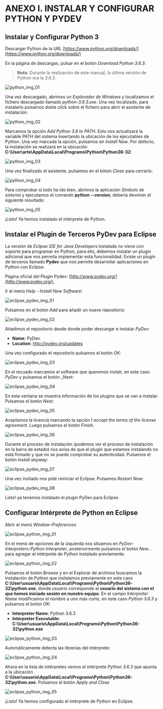 # ANEXO I. INSTALAR Y CONFIGURAR PYTHON Y PYDEV

## Instalar y Configurar Python 3

Descargar Python de la URL [https://www.python.org/downloads/](https://www.python.org/downloads/)

En la página de descargas, pulsar en el botón _Download Python 3.6.3_:

> __Nota__: Durante la realización de este manual, la última versión de Python era la _3.6.3_.

![python_img_01][python_img_01]

Una vez descargado, abrimos un _Explorador de Windows_ y localizamos el fichero descargado llamado _python-3.6.3.exe_. Una vez localizado, para instalarlo pulsamos doble click sobre el fichero para abrir el asistente de instalación:

![python_img_02][python_img_02]

Marcamos la opción _Add Python 3.6 to PATH_. Esto nos actualizará la variable PATH del sistema insertando la ubicación de los ejecutables de Python. Una vez marcada la opción, pulsamos en _Install Now_. Por defecto, la instalación se realizará en la ubicación __C:\User\arte\AppData\Local\Programs\Python\Python36-32__:

![python_img_03][python_img_03]

Una vez finalizado el asistente, pulsamos en el bóton _Close_ para cerrarlo:

![python_img_04][python_img_04]

Para comprobar si todo ha ido bien, abrimos la aplicación _Símbolo de sistema_ y ejecutamos el comando __python --version__, debería devolver el siguiente resultado:

![python_img_05][python_img_05]

¡Listo! Ya hemos instalado el intérprete de Python.

## Instalar el Plugin de Terceros PyDev para Eclipse

La versión de _Eclipse IDE for Java Developers_ instalada no viene con soporte para programar en Python, para ello, debemos instalar un plugin adicional que nos permita implementar esta funcionalidad. Existe un plugin de terceros llamado __Pydev__ que nos permite desarrollar aplicaciones en Python con Eclipse.

Página oficial del Plugin Pydev: [http://www.pydev.org/](http://www.pydev.org/),

Ir al menú _Help - Install New Software_:

![eclipse_pydev_img_01][eclipse_pydev_img_01]

Pulsamos en el botón _Add_ para añadir un nuevo repositorio:

![eclipse_pydev_img_02][eclipse_pydev_img_02]

Añadimos el repositorio desde donde poder descargar e instalar _PyDev_:

* __Name__: PyDev.
* __Location__: http://pydev.org/updates

Una vez configurado el repositorio pulsamos el botón _OK_:

![eclipse_pydev_img_03][eclipse_pydev_img_03]

En el recuado marcamos el software que queremos instalr, en este caso _PyDev_ y pulsamos el botón _Next:

![eclipse_pydev_img_04][eclipse_pydev_img_04]

En esta ventana se muestra información de los plugins que se van a instalar. Pulsamos el botón _Next_:

![eclipse_pydev_img_05][eclipse_pydev_img_05]

Aceptamos la licencia marcando la opción _I accept the terms of the license agreement_. Luego pulsamos el botón _Finish_.

![eclipse_pydev_img_06][eclipse_pydev_img_06]

Durante el proceso de instalación (podemos ver el proceso de instalación en la barra de estado) nos avisa de que el plugin que estamos instalando no está firmado y que no se puede comprobar su autenticidad. Pulsamos el botón _Install anyway_:

![eclipse_pydev_img_07][eclipse_pydev_img_07]

Una vez instlado nos pide reiniciar el Eclipse. Pulsamos _Restart Now_:

![eclipse_pydev_img_08][eclipse_pydev_img_08]

Listo! ya tenemos instalado el plugin PyDev para Eclipse.

## Configurar Intérprete de Python en Eclipse

Abrir el menú _Window-Preferences_:

![eclipse_python_img_01][eclipse_python_img_01]

En el menú de opciones de la izquierda nos situamos en _PyDev-Interpreters-Python Interpreter_, posteriormente pulsamos el botón _New..._ para agregar el intérprete de Python instalado previamente:

![eclipse_python_img_02][eclipse_python_img_02]

Pulsamos el botón _Browse_ y en el Explorar de archivos buscamos la instalación de Python que instalamos previamente en este caso __C:\User\usuario\AppData\Local\Programs\Python\Python36-32\python.exe__, donde _usuario_ corresponde al __usuario del sistema con el que hemos iniciado sesión en nuestro equipo__. En el campo _Interpreter Name_ modificamos el nombre a uno más corto, en este caso _Python 3.6.3_ y pulsamos el botón _OK_:

* __Interpreter Name__: Python 3.6.3
* __Interpreter Executable__: __C:\User\usuario\AppData\Local\Programs\Python\Python36-32\python.exe__

![eclipse_python_img_03][eclipse_python_img_03]

Automáticamente detecta las librerías del intérprete:

![eclipse_python_img_04][eclipse_python_img_04]

Ahora en la lista de intérpretes vemos el intérprete _Python 3.6.3_ que apunta a la ubicación __C:\User\usuario\AppData\Local\Programs\Python\Python36-32\python.exe__. Pulsamos el botón _Apply and Close_

![eclipse_python_img_05][eclipse_python_img_05]

¡Listo! Ya hemos configurado el intérprete de Python en Eclipse.

[python_img_01]: ../img/anexo_i/python/01.png "Descarga de Python"
[python_img_02]: ../img/anexo_i/python/02.png "Descarga de Python"
[python_img_03]: ../img/anexo_i/python/03.png "Instalación de Java"
[python_img_04]: ../img/anexo_i/python/04.png "Instalación de Java"
[python_img_05]: ../img/anexo_i/python/05.png "Probando Python en Símbolo de Sistema"

[eclipse_pydev_img_01]: ../img/anexo_i/eclipse_pydev/01.png "Configuración de PyDev"
[eclipse_pydev_img_02]: ../img/anexo_i/eclipse_pydev/02.png "Configuración de PyDev"
[eclipse_pydev_img_03]: ../img/anexo_i/eclipse_pydev/03.png "Configuración de PyDev"
[eclipse_pydev_img_04]: ../img/anexo_i/eclipse_pydev/04.png "Configuración de PyDev"
[eclipse_pydev_img_05]: ../img/anexo_i/eclipse_pydev/05.png "Configuración de PyDev"
[eclipse_pydev_img_06]: ../img/anexo_i/eclipse_pydev/06.png "Configuración de PyDev"
[eclipse_pydev_img_07]: ../img/anexo_i/eclipse_pydev/07.png "Configuración de PyDev"
[eclipse_pydev_img_08]: ../img/anexo_i/eclipse_pydev/08.png "Configuración de PyDev"

[eclipse_python_img_01]: ../img/anexo_i/eclipse_python/01.png "Configuración de Python"
[eclipse_python_img_02]: ../img/anexo_i/eclipse_python/02.png "Configuración de Python"
[eclipse_python_img_03]: ../img/anexo_i/eclipse_python/03.png "Configuración de Python"
[eclipse_python_img_04]: ../img/anexo_i/eclipse_python/04.png "Configuración de Python"
[eclipse_python_img_05]: ../img/anexo_i/eclipse_python/05.png "Configuración de Python"
